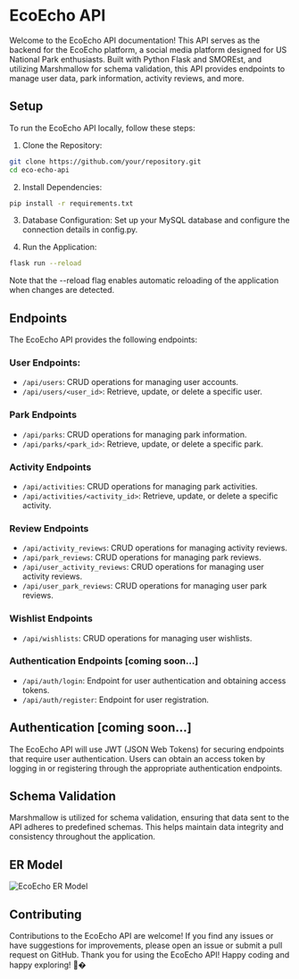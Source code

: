 # EcoEcho API

Welcome to the EcoEcho API documentation! This API serves as the backend for the EcoEcho platform, a social media platform designed for US National Park enthusiasts. Built with Python Flask and SMOREst, and utilizing Marshmallow for schema validation, this API provides endpoints to manage user data, park information, activity reviews, and more.

## Setup

To run the EcoEcho API locally, follow these steps:

1. Clone the Repository:

```bash
git clone https://github.com/your/repository.git
cd eco-echo-api
```

2. Install Dependencies:

```bash
pip install -r requirements.txt
```

3. Database Configuration:
Set up your MySQL database and configure the connection details in config.py.

4. Run the Application:

```bash
flask run --reload
```

Note that the --reload flag enables automatic reloading of the application when changes are detected.

## Endpoints

The EcoEcho API provides the following endpoints:

### User Endpoints:
- `/api/users`: CRUD operations for managing user accounts.
- `/api/users/<user_id>`: Retrieve, update, or delete a specific user.

### Park Endpoints
- `/api/parks`: CRUD operations for managing park information.
- `/api/parks/<park_id>`: Retrieve, update, or delete a specific park.

### Activity Endpoints
- `/api/activities`: CRUD operations for managing park activities.
- `/api/activities/<activity_id>`: Retrieve, update, or delete a specific activity.

### Review Endpoints
- `/api/activity_reviews`: CRUD operations for managing activity reviews.
- `/api/park_reviews`: CRUD operations for managing park reviews.
- `/api/user_activity_reviews`: CRUD operations for managing user activity reviews.
- `/api/user_park_reviews`: CRUD operations for managing user park reviews.

### Wishlist Endpoints
- `/api/wishlists`: CRUD operations for managing user wishlists.

### Authentication Endpoints [coming soon...]
- `/api/auth/login`: Endpoint for user authentication and obtaining access tokens.
- `/api/auth/register`: Endpoint for user registration.

## Authentication [coming soon...]

The EcoEcho API will use JWT (JSON Web Tokens) for securing endpoints that require user authentication. Users can obtain an access token by logging in or registering through the appropriate authentication endpoints.

## Schema Validation

Marshmallow is utilized for schema validation, ensuring that data sent to the API adheres to predefined schemas. This helps maintain data integrity and consistency throughout the application.

## ER Model
![EcoEcho ER Model](https://github.com/f3igao/eco-echo-api/assets/22878381/b141381a-7c21-4f78-81be-db56f085099b)


## Contributing

Contributions to the EcoEcho API are welcome! If you find any issues or have suggestions for improvements, please open an issue or submit a pull request on GitHub.
Thank you for using the EcoEcho API! Happy coding and happy exploring! 🌲�
